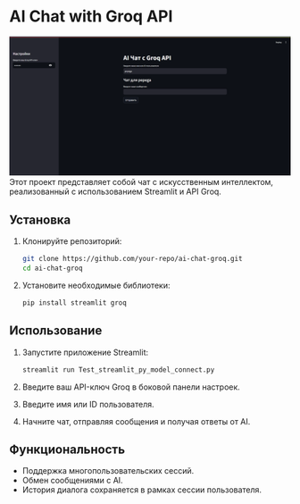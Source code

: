 # AI Chat with Groq API
![Image](https://github.com/KonstantinBA/Testing_modules_for_AI_Chat_bot/raw/main/Groq_chat_test_folder/image.png)
Этот проект представляет собой чат с искусственным интеллектом, реализованный с использованием Streamlit и API Groq.

## Установка

1. Клонируйте репозиторий:
   ```sh
   git clone https://github.com/your-repo/ai-chat-groq.git
   cd ai-chat-groq
   ```

2. Установите необходимые библиотеки:
   ```sh
   pip install streamlit groq
   ```

## Использование

1. Запустите приложение Streamlit:
   ```sh
   streamlit run Test_streamlit_py_model_connect.py
   ```

2. Введите ваш API-ключ Groq в боковой панели настроек.
3. Введите имя или ID пользователя.
4. Начните чат, отправляя сообщения и получая ответы от AI.

## Функциональность

- Поддержка многопользовательских сессий.
- Обмен сообщениями с AI.
- История диалога сохраняется в рамках сессии пользователя.
